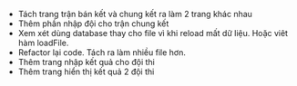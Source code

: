 * Tách trang trận bán kết và chung kết ra làm 2 trang khác nhau
* Thêm phần nhập đội cho trận chung kết
* Xem xét dùng database thay cho file vì khi reload mất dữ liệu. Hoặc viêt hàm loadFile.
* Refactor lại code. Tách ra làm nhiều file hơn.
* Thêm trang nhập kết quả cho đội thi
* Thêm trang hiển thị kết quả 2 đội thi
